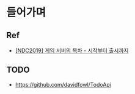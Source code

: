 # 들어가며


## Ref

- [[NDC2019] 게임 서버의 목차 - 시작부터 출시까지](https://www.youtube.com/watch?v=cQM9HNffXa8)

## TODO

- https://github.com/davidfowl/TodoApi